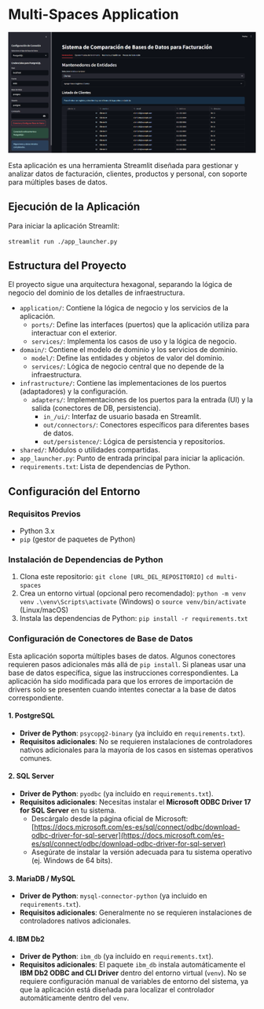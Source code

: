 # Multi-Spaces Application

![Captura de pantalla de la aplicación](preview/image.png)

Esta aplicación es una herramienta Streamlit diseñada para gestionar y analizar datos de facturación, clientes, productos y personal, con soporte para múltiples bases de datos.

## Ejecución de la Aplicación

Para iniciar la aplicación Streamlit:

`streamlit run ./app_launcher.py`

## Estructura del Proyecto

El proyecto sigue una arquitectura hexagonal, separando la lógica de negocio del dominio de los detalles de infraestructura.

*   `application/`: Contiene la lógica de negocio y los servicios de la aplicación.
    *   `ports/`: Define las interfaces (puertos) que la aplicación utiliza para interactuar con el exterior.
    *   `services/`: Implementa los casos de uso y la lógica de negocio.
*   `domain/`: Contiene el modelo de dominio y los servicios de dominio.
    *   `model/`: Define las entidades y objetos de valor del dominio.
    *   `services/`: Lógica de negocio central que no depende de la infraestructura.
*   `infrastructure/`: Contiene las implementaciones de los puertos (adaptadores) y la configuración.
    *   `adapters/`: Implementaciones de los puertos para la entrada (UI) y la salida (conectores de DB, persistencia).
        *   `in_/ui/`: Interfaz de usuario basada en Streamlit.
        *   `out/connectors/`: Conectores específicos para diferentes bases de datos.
        *   `out/persistence/`: Lógica de persistencia y repositorios.
*   `shared/`: Módulos o utilidades compartidas.
*   `app_launcher.py`: Punto de entrada principal para iniciar la aplicación.
*   `requirements.txt`: Lista de dependencias de Python.

## Configuración del Entorno

### Requisitos Previos

*   Python 3.x
*   `pip` (gestor de paquetes de Python)

### Instalación de Dependencias de Python

1.  Clona este repositorio:
    `git clone [URL_DEL_REPOSITORIO]`
    `cd multi-spaces`
2.  Crea un entorno virtual (opcional pero recomendado):
    `python -m venv venv`
    `.\venv\Scripts\activate` (Windows) o `source venv/bin/activate` (Linux/macOS)
3.  Instala las dependencias de Python:
    `pip install -r requirements.txt`

### Configuración de Conectores de Base de Datos

Esta aplicación soporta múltiples bases de datos. Algunos conectores requieren pasos adicionales más allá de `pip install`. Si planeas usar una base de datos específica, sigue las instrucciones correspondientes. La aplicación ha sido modificada para que los errores de importación de drivers solo se presenten cuando intentes conectar a la base de datos correspondiente.

#### 1. PostgreSQL

*   **Driver de Python**: `psycopg2-binary` (ya incluido en `requirements.txt`).
*   **Requisitos adicionales**: No se requieren instalaciones de controladores nativos adicionales para la mayoría de los casos en sistemas operativos comunes.

#### 2. SQL Server

*   **Driver de Python**: `pyodbc` (ya incluido en `requirements.txt`).
*   **Requisitos adicionales**: Necesitas instalar el **Microsoft ODBC Driver 17 for SQL Server** en tu sistema.
    *   Descárgalo desde la página oficial de Microsoft: [https://docs.microsoft.com/es-es/sql/connect/odbc/download-odbc-driver-for-sql-server](https://docs.microsoft.com/es-es/sql/connect/odbc/download-odbc-driver-for-sql-server)
    *   Asegúrate de instalar la versión adecuada para tu sistema operativo (ej. Windows de 64 bits).

#### 3. MariaDB / MySQL

*   **Driver de Python**: `mysql-connector-python` (ya incluido en `requirements.txt`).
*   **Requisitos adicionales**: Generalmente no se requieren instalaciones de controladores nativos adicionales.

#### 4. IBM Db2

*   **Driver de Python**: `ibm_db` (ya incluido en `requirements.txt`).
*   **Requisitos adicionales**: El paquete `ibm_db` instala automáticamente el **IBM Db2 ODBC and CLI Driver** dentro del entorno virtual (`venv`). No se requiere configuración manual de variables de entorno del sistema, ya que la aplicación está diseñada para localizar el controlador automáticamente dentro del `venv`.
